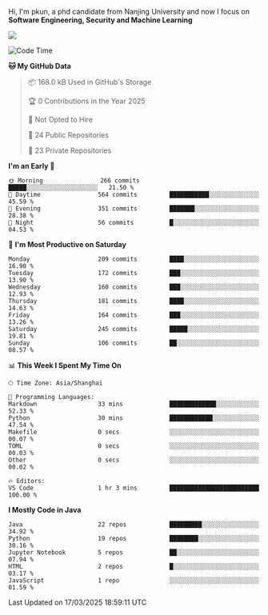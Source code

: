 Hi, I'm pkun, a phd candidate from Nanjing University and now I focus on **Software Engineering, Security and Machine Learning**

<!--![GitHub Snake Light](https://github.com/pppppkun/pppppkun/blob/output/github-snake.svg#gh-light-mode-only)-->
<!--![GitHub Snake dark](https://github.com/pppppkun/pppppkun/blob/output/github-snake-dark.svg#gh-dark-mode-only)-->

![](https://komarev.com/ghpvc/?username=pppppkun)
<!--START_SECTION:waka-->
![Code Time](http://img.shields.io/badge/Code%20Time-2%2C024%20hrs%2031%20mins-blue)

**🐱 My GitHub Data** 

> 📦 168.0 kB Used in GitHub's Storage 
 > 
> 🏆 0 Contributions in the Year 2025
 > 
> 🚫 Not Opted to Hire
 > 
> 📜 24 Public Repositories 
 > 
> 🔑 23 Private Repositories 
 > 
**I'm an Early 🐤** 

```text
🌞 Morning                266 commits         █████░░░░░░░░░░░░░░░░░░░░   21.50 % 
🌆 Daytime                564 commits         ███████████░░░░░░░░░░░░░░   45.59 % 
🌃 Evening                351 commits         ███████░░░░░░░░░░░░░░░░░░   28.38 % 
🌙 Night                  56 commits          █░░░░░░░░░░░░░░░░░░░░░░░░   04.53 % 
```
📅 **I'm Most Productive on Saturday** 

```text
Monday                   209 commits         ████░░░░░░░░░░░░░░░░░░░░░   16.90 % 
Tuesday                  172 commits         ███░░░░░░░░░░░░░░░░░░░░░░   13.90 % 
Wednesday                160 commits         ███░░░░░░░░░░░░░░░░░░░░░░   12.93 % 
Thursday                 181 commits         ████░░░░░░░░░░░░░░░░░░░░░   14.63 % 
Friday                   164 commits         ███░░░░░░░░░░░░░░░░░░░░░░   13.26 % 
Saturday                 245 commits         █████░░░░░░░░░░░░░░░░░░░░   19.81 % 
Sunday                   106 commits         ██░░░░░░░░░░░░░░░░░░░░░░░   08.57 % 
```


📊 **This Week I Spent My Time On** 

```text
🕑︎ Time Zone: Asia/Shanghai

💬 Programming Languages: 
Markdown                 33 mins             █████████████░░░░░░░░░░░░   52.33 % 
Python                   30 mins             ████████████░░░░░░░░░░░░░   47.54 % 
Makefile                 0 secs              ░░░░░░░░░░░░░░░░░░░░░░░░░   00.07 % 
TOML                     0 secs              ░░░░░░░░░░░░░░░░░░░░░░░░░   00.03 % 
Other                    0 secs              ░░░░░░░░░░░░░░░░░░░░░░░░░   00.02 % 

🔥 Editors: 
VS Code                  1 hr 3 mins         █████████████████████████   100.00 % 
```

**I Mostly Code in Java** 

```text
Java                     22 repos            █████████░░░░░░░░░░░░░░░░   34.92 % 
Python                   19 repos            ████████░░░░░░░░░░░░░░░░░   30.16 % 
Jupyter Notebook         5 repos             ██░░░░░░░░░░░░░░░░░░░░░░░   07.94 % 
HTML                     2 repos             █░░░░░░░░░░░░░░░░░░░░░░░░   03.17 % 
JavaScript               1 repo              ░░░░░░░░░░░░░░░░░░░░░░░░░   01.59 % 
```




 Last Updated on 17/03/2025 18:59:11 UTC
<!--END_SECTION:waka-->
